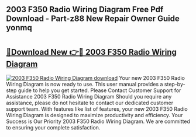 ## 2003 F350 Radio Wiring Diagram Free Pdf Download - Part-z88 New Repair Owner Guide yonmq

# <h2><a href="http://dftsml5.blite.top/?on=2003+F350+Radio+Wiring+Diagram">🔗Download New 👉🔴 2003 F350 Radio Wiring Diagram</a></h2>

[![2003 F350 Radio Wiring Diagram download](https://i.imgur.com/lujVjoI.png)](http://dftsml5.blite.top/?on=2003+F350+Radio+Wiring+Diagram)
Your new 2003 F350 Radio Wiring Diagram is now ready to use. This user manual provides a step-by-step guide to help you get started. Please Contact Customer Support for Assistance 2003 F350 Radio Wiring Diagram Should you require any assistance, please do not hesitate to contact our dedicated customer support team. With features like list of features, your new 2003 F350 Radio Wiring Diagram is designed to maximize productivity and efficiency. Your Success is Our Priority 2003 F350 Radio Wiring Diagram. We are committed to ensuring your complete satisfaction.
